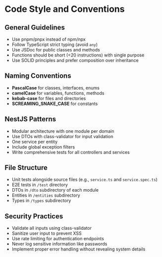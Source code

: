 # Code Style and Conventions

## General Guidelines
- Use pnpm/pnpx instead of npm/npx
- Follow TypeScript strict typing (avoid `any`)
- Use JSDoc for public classes and methods
- Functions should be short (<20 instructions) with single purpose
- Use SOLID principles and prefer composition over inheritance

## Naming Conventions
- **PascalCase** for classes, interfaces, enums
- **camelCase** for variables, functions, methods
- **kebab-case** for files and directories
- **SCREAMING_SNAKE_CASE** for constants

## NestJS Patterns
- Modular architecture with one module per domain
- Use DTOs with class-validator for input validation
- One service per entity
- Include global exception filters
- Write comprehensive tests for all controllers and services

## File Structure
- Unit tests alongside source files (e.g., `service.ts` and `service.spec.ts`)
- E2E tests in `/test` directory
- DTOs in `/dto` subdirectory of each module
- Entities in `/entities` subdirectory
- Types in `/types` subdirectory

## Security Practices
- Validate all inputs using class-validator
- Sanitize user input to prevent XSS
- Use rate limiting for authentication endpoints
- Never log sensitive information like passwords
- Implement proper error handling without revealing system details
